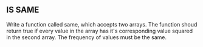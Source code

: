 ## IS SAME

Write a function called same, which accepts two arrays. The function shoud return true if every value in the array
has it's corresponding value squared in the second array. The frequency of values must be the same.